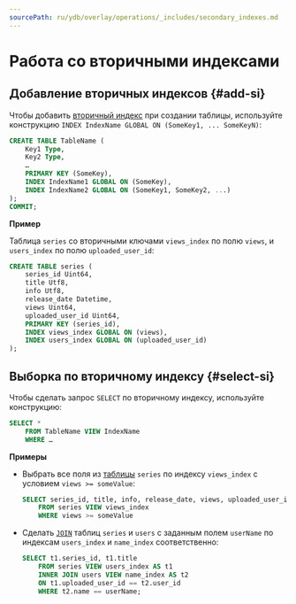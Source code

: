 ```yaml
---
sourcePath: ru/ydb/overlay/operations/_includes/secondary_indexes.md
---
```

# Работа со вторичными индексами

## Добавление вторичных индексов {#add-si}

Чтобы добавить [вторичный индекс](../../concepts/secondary_indexes.md) при создании таблицы, используйте конструкцию `INDEX IndexName GLOBAL ON (SomeKey1, ... SomeKeyN)`:

```sql
CREATE TABLE TableName (
    Key1 Type,
    Key2 Type,
    …
    PRIMARY KEY (SomeKey),
    INDEX IndexName1 GLOBAL ON (SomeKey),
    INDEX IndexName2 GLOBAL ON (SomeKey1, SomeKey2, ...)
);
COMMIT;
```

**Пример**

Таблица `series` со вторичными ключами `views_index` по полю `views`, и `users_index` по полю `uploaded_user_id`:

```sql
CREATE TABLE series (
    series_id Uint64,
    title Utf8,
    info Utf8,
    release_date Datetime,
    views Uint64,
    uploaded_user_id Uint64,
    PRIMARY KEY (series_id),
    INDEX views_index GLOBAL ON (views),
    INDEX users_index GLOBAL ON (uploaded_user_id)
);
```
## Выборка по вторичному индексу {#select-si}

Чтобы сделать запрос `SELECT` по вторичному индексу, используйте конструкцию:

```sql
SELECT *
    FROM TableName VIEW IndexName
    WHERE …
```

**Примеры**

* Выбрать все поля из [таблицы](../../yql/reference/syntax/create_table.md#si-add) `series` по индексу `views_index` с условием `views >= someValue`:

  ```sql
  SELECT series_id, title, info, release_date, views, uploaded_user_id
      FROM series VIEW views_index
      WHERE views >= someValue
  ```

* Сделать [`JOIN`](../../yql/reference/syntax/join.md) таблиц `series` и `users` c заданным полем `userName` по индексам `users_index` и `name_index` соответственно:

  ```sql
  SELECT t1.series_id, t1.title
      FROM series VIEW users_index AS t1
      INNER JOIN users VIEW name_index AS t2
      ON t1.uploaded_user_id == t2.user_id
      WHERE t2.name == userName;
  ```
